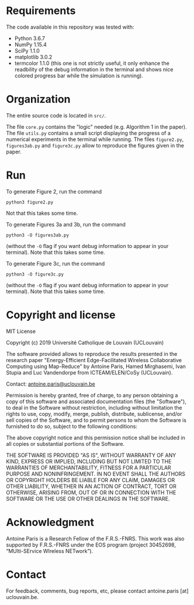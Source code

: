 # Requirements
The code available in this repository was tested with:
- Python 3.6.7
- NumPy 1.15.4
- SciPy 1.1.0
- matplotlib 3.0.2
- termcolor 1.1.0 (this one is not strictly useful, it only enhance the readbility of the debug information in the terminal and shows nice colored progress bar while the simulation is running).

# Organization
The entire source code is located in ``src/``.

The file ``core.py`` contains the "logic" needed (e.g. Algorithm 1 in the paper).
The file ``utils.py`` contains a small script displaying the progress of a numerical experiments in the terminal while running.
The files ``figure2.py``, ``figures3ab.py`` and ``figure3c.py`` allow to reproduce the figures given in the paper.

# Run
To generate Figure 2, run the command 
```
python3 figure2.py
```
Not that this takes some time.

To generate Figures 3a and 3b, run the command
```
python3 -O figures3ab.py
```
(without the ``-O`` flag if you want debug information to appear in your terminal). Note that this takes some time.

To generate Figure 3c, run the command
```
python3 -O figure3c.py
```
(without the ``-O`` flag if you want debug information to appear in your terminal). Note that this takes some time.

# Copyright and license
MIT License

Copyright (c) 2019 Université Catholique de Louvain (UCLouvain)

The software provided allows to reproduce the results presented in the
research paper "Energy-Efficient Edge-Facilitated Wireless Collaborative
Computing using Map-Reduce" by Antoine Paris, Hamed Mirghasemi, Ivan Stupia
and Luc Vandendorpe from ICTEAM/ELEN/CoSy (UCLouvain).

Contact: antoine.paris@uclouvain.be

Permission is hereby granted, free of charge, to any person obtaining a copy
of this software and associated documentation files (the "Software"), to deal
in the Software without restriction, including without limitation the rights
to use, copy, modify, merge, publish, distribute, sublicense, and/or sell
copies of the Software, and to permit persons to whom the Software is
furnished to do so, subject to the following conditions:

The above copyright notice and this permission notice shall be included in all
copies or substantial portions of the Software.

THE SOFTWARE IS PROVIDED "AS IS", WITHOUT WARRANTY OF ANY KIND, EXPRESS OR
IMPLIED, INCLUDING BUT NOT LIMITED TO THE WARRANTIES OF MERCHANTABILITY,
FITNESS FOR A PARTICULAR PURPOSE AND NONINFRINGEMENT. IN NO EVENT SHALL THE
AUTHORS OR COPYRIGHT HOLDERS BE LIABLE FOR ANY CLAIM, DAMAGES OR OTHER
LIABILITY, WHETHER IN AN ACTION OF CONTRACT, TORT OR OTHERWISE, ARISING FROM,
OUT OF OR IN CONNECTION WITH THE SOFTWARE OR THE USE OR OTHER DEALINGS IN THE
SOFTWARE.

# Acknowledgment
Antoine Paris is a Research Fellow of the F.R.S.-FNRS. This work was also
supported by F.R.S.-FNRS under the EOS program (project 30452698,
“MUlti-SErvice WIreless NETwork”).

# Contact
For feedback, comments, bug reports, etc, please contact antoine.paris [at] uclouvain.be.
